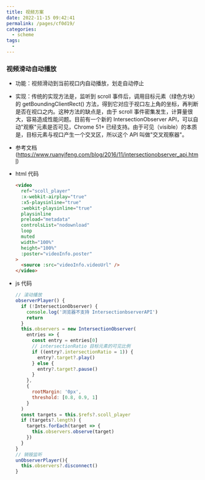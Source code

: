 ```yaml
---
title: 视频方案
date: 2022-11-15 09:42:41
permalink: /pages/cf0d19/
categories:
  - scheme
tags:
  -
---
```


### 视频滑动自动播放
- 功能：视频滑动到当前视口内自动播放，划走自动停止
- 实现：传统的实现方法是，监听到 scroll 事件后，调用目标元素（绿色方块）的 getBoundingClientRect() 方法，得到它对应于视口左上角的坐标，再判断是否在视口之内。这种方法的缺点是，由于 scroll 事件密集发生，计算量很大，容易造成性能问题。目前有一个新的 IntersectionObserver API，可以自动"观察"元素是否可见，Chrome 51+ 已经支持。由于可见（visible）的本质是，目标元素与视口产生一个交叉区，所以这个 API 叫做"交叉观察器"。
- 参考文档(https://www.ruanyifeng.com/blog/2016/11/intersectionobserver_api.html)

- html 代码

  ```html
  <video
    ref="scoll_player"
    :x-webkit-airplay="true"
    :x5-playsinline="true"
    :webkit-playsinline="true"
    playsinline
    preload="metadata"
    controlsList="nodownload"
    loop
    muted
    width="100%"
    height="100%"
    :poster="videoInfo.poster"
  >
    <source :src="videoInfo.videoUrl" />
  </video>
  ```

- js 代码

  ```js
  // 滚动播放
  observerPlayer() {
    if (!IntersectionObserver) {
      console.log('浏览器不支持 IntersectionbserverAPI')
      return
    }
    this.observers = new IntersectionObserver(
      entries => {
        const entry = entries[0]
        // intersectionRatio 目标元素的可见比例
        if ((entry?.intersectionRatio = 1)) {
          entry?.target?.play()
        } else {
          entry?.target?.pause()
        }
      },
      {
        rootMargin: '0px',
        threshold: [0.8, 0.9, 1]
      }
    )
    const targets = this.$refs?.scoll_player
    if (targets?.length) {
      targets.forEach(target => {
        this.observers.observe(target)
      })
    }
  }
  // 销毁监听
  unObserverPlayer(){
    this.observers?.disconnect()
  }
  ```
